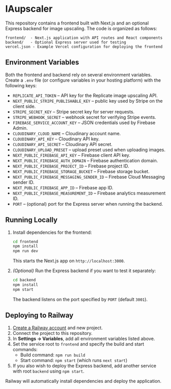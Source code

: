 # IAupscaler

This repository contains a frontend built with Next.js and an optional Express backend for image upscaling. The code is organized as follows:

```
frontend/  - Next.js application with API routes and React components
backend/   - Optional Express server used for testing
vercel.json - Example Vercel configuration for deploying the frontend
```

## Environment Variables

Both the frontend and backend rely on several environment variables. Create a `.env` file (or configure variables in your hosting platform) with the following keys:

- `REPLICATE_API_TOKEN` – API key for the Replicate image upscaling API.
- `NEXT_PUBLIC_STRIPE_PUBLISHABLE_KEY` – public key used by Stripe on the client side.
- `STRIPE_SECRET_KEY` – Stripe secret key for server requests.
- `STRIPE_WEBHOOK_SECRET` – webhook secret for verifying Stripe events.
- `FIREBASE_SERVICE_ACCOUNT_KEY` – JSON credentials used by Firebase Admin.
- `CLOUDINARY_CLOUD_NAME` – Cloudinary account name.
- `CLOUDINARY_API_KEY` – Cloudinary API key.
- `CLOUDINARY_API_SECRET` – Cloudinary API secret.
- `CLOUDINARY_UPLOAD_PRESET` – upload preset used when uploading images.
- `NEXT_PUBLIC_FIREBASE_API_KEY` – Firebase client API key.
- `NEXT_PUBLIC_FIREBASE_AUTH_DOMAIN` – Firebase authentication domain.
- `NEXT_PUBLIC_FIREBASE_PROJECT_ID` – Firebase project ID.
- `NEXT_PUBLIC_FIREBASE_STORAGE_BUCKET` – Firebase storage bucket.
- `NEXT_PUBLIC_FIREBASE_MESSAGING_SENDER_ID` – Firebase Cloud Messaging sender ID.
- `NEXT_PUBLIC_FIREBASE_APP_ID` – Firebase app ID.
- `NEXT_PUBLIC_FIREBASE_MEASUREMENT_ID` – Firebase analytics measurement ID.
- `PORT` – (optional) port for the Express server when running the backend.

## Running Locally

1. Install dependencies for the frontend:
   ```bash
   cd frontend
   npm install
   npm run dev
   ```
   This starts the Next.js app on `http://localhost:3000`.

2. *(Optional)* Run the Express backend if you want to test it separately:
   ```bash
   cd backend
   npm install
   npm start
   ```
   The backend listens on the port specified by `PORT` (default `3001`).

## Deploying to Railway

1. [Create a Railway account](https://railway.app/) and new project.
2. Connect the project to this repository.
3. In **Settings → Variables**, add all environment variables listed above.
4. Set the service root to `frontend` and specify the build and start commands:
   - Build command: `npm run build`
   - Start command: `npm start` (which runs `next start`)
5. If you also wish to deploy the Express backend, add another service with root `backend` using `npm start`.

Railway will automatically install dependencies and deploy the application.

